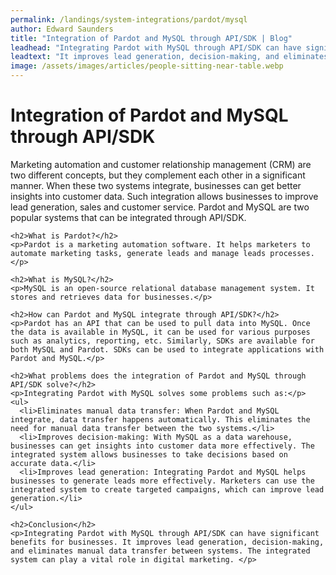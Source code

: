 ```yaml
---
permalink: /landings/system-integrations/pardot/mysql
author: Edward Saunders
title: "Integration of Pardot and MySQL through API/SDK | Blog"
leadhead: "Integrating Pardot with MySQL through API/SDK can have significant benefits for businesses"
leadtext: "It improves lead generation, decision-making, and eliminates manual data transfer between systems. The integrated system can play a vital role in digital marketing."
image: /assets/images/articles/people-sitting-near-table.webp
---
```

<div class="arttext">    <h1>Integration of Pardot and MySQL through API/SDK</h1>
    <p>Marketing automation and customer relationship management (CRM) are two different concepts, but they complement each other in a significant manner. When these two systems integrate, businesses can get better insights into customer data. Such integration allows businesses to improve lead generation, sales and customer service. Pardot and MySQL are two popular systems that can be integrated through API/SDK.</p>
    
    <h2>What is Pardot?</h2>
    <p>Pardot is a marketing automation software. It helps marketers to automate marketing tasks, generate leads and manage leads processes.</p>

    <h2>What is MySQL?</h2>
    <p>MySQL is an open-source relational database management system. It stores and retrieves data for businesses.</p>

    <h2>How can Pardot and MySQL integrate through API/SDK?</h2>
    <p>Pardot has an API that can be used to pull data into MySQL. Once the data is available in MySQL, it can be used for various purposes such as analytics, reporting, etc. Similarly, SDKs are available for both MySQL and Pardot. SDKs can be used to integrate applications with Pardot and MySQL.</p>

    <h2>What problems does the integration of Pardot and MySQL through API/SDK solve?</h2>
    <p>Integrating Pardot with MySQL solves some problems such as:</p>
    <ul>
      <li>Eliminates manual data transfer: When Pardot and MySQL integrate, data transfer happens automatically. This eliminates the need for manual data transfer between the two systems.</li>
      <li>Improves decision-making: With MySQL as a data warehouse, businesses can get insights into customer data more effectively. The integrated system allows businesses to take decisions based on accurate data.</li>
      <li>Improves lead generation: Integrating Pardot and MySQL helps businesses to generate leads more effectively. Marketers can use the integrated system to create targeted campaigns, which can improve lead generation.</li>
    </ul>

    <h2>Conclusion</h2>
    <p>Integrating Pardot with MySQL through API/SDK can have significant benefits for businesses. It improves lead generation, decision-making, and eliminates manual data transfer between systems. The integrated system can play a vital role in digital marketing. </p>
</div>